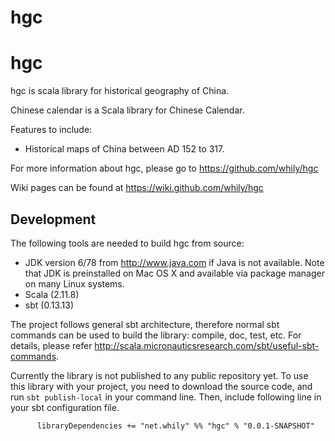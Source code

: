 # hgc


hgc
===

hgc is scala library for historical geography of China.

Chinese calendar is a Scala library for Chinese Calendar.

Features to include:

* Historical maps of China between AD 152 to 317.

For more information about hgc, please go to
  <https://github.com/whily/hgc>

Wiki pages can be found at
  <https://wiki.github.com/whily/hgc>

Development
-----------

The following tools are needed to build hgc from source:

* JDK version 6/78 from <http://www.java.com> if Java is not available.
  Note that JDK is preinstalled on Mac OS X and available via package manager
  on many Linux systems.
* Scala (2.11.8)
* sbt (0.13.13)

The project follows general sbt architecture, therefore normal sbt
commands can be used to build the library: compile, doc, test,
etc. For details, please refer
<http://scala.micronauticsresearch.com/sbt/useful-sbt-commands>.

Currently the library is not published to any public repository
yet. To use this library with your project, you need to download the
source code, and run `sbt publish-local` in your command line. Then,
include following line in your sbt configuration file.

          libraryDependencies += "net.whily" %% "hgc" % "0.0.1-SNAPSHOT"
